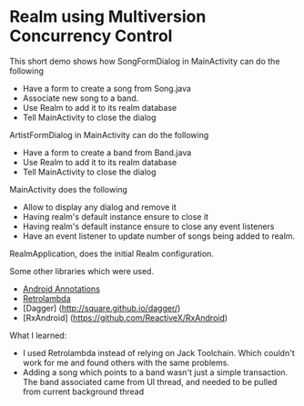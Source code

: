 # Realm using Multiversion Concurrency Control

This short demo shows how SongFormDialog in MainActivity can do the following

  - Have a form to create a song from Song.java
  - Associate new song to a band.
  - Use Realm to add it to its realm database
  - Tell MainActivity to close the dialog


ArtistFormDialog in MainActivity can do the following

  - Have a form to create a band from Band.java
  - Use Realm to add it to its realm database
  - Tell MainActivity to close the dialog


MainActivity does the following
  - Allow to display any dialog and remove it
  - Having realm's default instance ensure to close it
  - Having realm's default instance ensure to close any event listeners
  - Have an event listener to update number of songs being added to realm.

RealmApplication, does the initial Realm configuration.

Some other libraries which were used.
  - [Android Annotations](http://androidannotations.org/)
  - [Retrolambda](https://github.com/orfjackal/retrolambda)
  - [Dagger] (http://square.github.io/dagger/)
  - [RxAndroid] (https://github.com/ReactiveX/RxAndroid)

What I learned:
  - I used Retrolambda instead of relying on Jack Toolchain. Which couldn't work for me and found others with the same problems.
  - Adding a song which points to a band wasn't just a simple transaction. The band associated came from UI thread, and needed to be pulled from current background thread